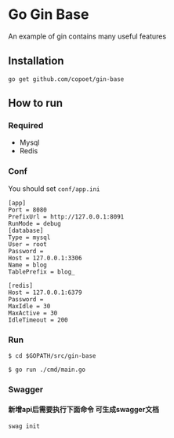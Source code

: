 # Go Gin Base
An example of gin contains many useful features

## Installation
```
go get github.com/copoet/gin-base
```

## How to run

### Required

- Mysql
- Redis

### Conf
You should set  `conf/app.ini` 

```
[app]
Port = 8080
PrefixUrl = http://127.0.0.1:8091
RunMode = debug
[database]
Type = mysql
User = root
Password =
Host = 127.0.0.1:3306
Name = blog
TablePrefix = blog_

[redis]
Host = 127.0.0.1:6379
Password =
MaxIdle = 30
MaxActive = 30
IdleTimeout = 200

```

### Run
```
$ cd $GOPATH/src/gin-base

$ go run ./cmd/main.go 
```
### Swagger
#### 新增api后需要执行下面命令 可生成swagger文档
```
swag init 
```